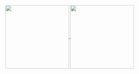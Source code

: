 <a href="https://github.com/anuraghazra/github-readme-stats">
  <img height=200 align="center" src="https://github-readme-stats-ashy-omega.vercel.app/api?username=Jeremy-Hibiki&show_icons=true&theme=catppuccin_mocha&hide_border=true&include_all_commits=true&hide_title=true" />
</a>
<a href="https://github.com/anuraghazra/convoychat">
  <img height=200 align="center" src="https://github-readme-stats-ashy-omega.vercel.app/api/top-langs/?username=Jeremy-Hibiki&layout=compact&langs_count=8&card_width=230" />
</a>
